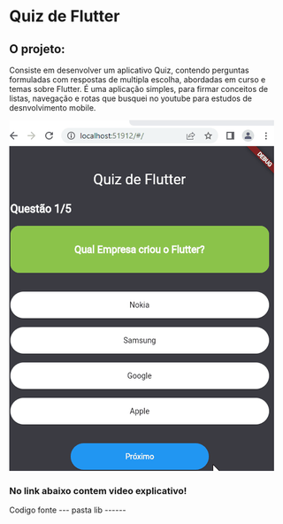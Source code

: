 # Quiz de Flutter


## O projeto:
Consiste em desenvolver um aplicativo Quiz, contendo perguntas formuladas com respostas de multipla escolha, abordadas em curso e temas sobre Flutter.
É uma aplicação simples, para firmar conceitos de listas, navegação e rotas que busquei no youtube para estudos de desnvolvimento mobile.
 

 ![Quiz de Flutter](https://github.com/jeffersoncardoso100/Lince-Tech-Academy/blob/master/App_Quiz_Flutter/Quiz.gif)
  
### No link abaixo contem video explicativo!




Codigo fonte --- pasta lib ------
